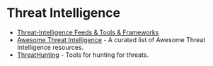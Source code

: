 # Threat Intelligence

- [Threat-Intelligence Feeds & Tools & Frameworks](https://github.com/P3t3rp4rk3r/Threat_Intelligence)
- [Awesome Threat Intelligence](https://github.com/hslatman/awesome-threat-intelligence) - A curated list of Awesome Threat Intelligence resources.
- [ThreatHunting](https://github.com/GossiTheDog/ThreatHunting) -  Tools for hunting for threats.
